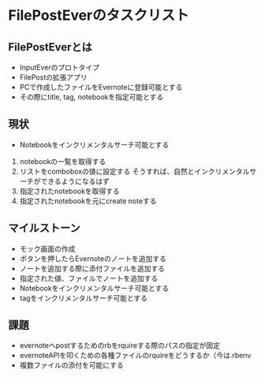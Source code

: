 # FilePostEverのタスクリスト

## FilePostEverとは
* InputEverのプロトタイプ
* FilePostの拡張アプリ
* PCで作成したファイルをEvernoteに登録可能とする
* その際にtitle, tag, notebookを指定可能とする

## 現状
* Notebookをインクリメンタルサーチ可能とする
1. notebookの一覧を取得する
2. リストをcomboboxの値に設定する
そうすれば、自然とインクリメンタルサーチができるようになるはず
3. 指定されたnotebookを取得する
4. 指定されたnotebookを元にcreate noteする

## マイルストーン
* モック画面の作成
* ボタンを押したらEvernoteのノートを追加する
* ノートを追加する際に添付ファイルを追加する
* 指定された値、ファイルでノートを追加する
* Notebookをインクリメンタルサーチ可能とする
* tagをインクリメンタルサーチ可能とする

## 課題
* evernoteへpostするためのrbをrquireする際のパスの指定が固定
* evernoteAPIを叩くための各種ファイルのrquireをどうするか（今は.rbenv
* 複数ファイルの添付を可能にする
